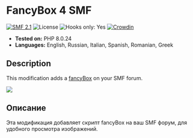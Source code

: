 # FancyBox 4 SMF
[![SMF 2.1](https://img.shields.io/badge/SMF-2.1-ed6033.svg?style=flat)](https://github.com/SimpleMachines/SMF2.1)
![License](https://img.shields.io/github/license/dragomano/fancybox-4-smf)
![Hooks only: Yes](https://img.shields.io/badge/Hooks%20only-YES-blue)
[![Crowdin](https://badges.crowdin.net/fancybox-4-smf/localized.svg)](https://crowdin.com/project/fancybox-4-smf)

* **Tested on:** PHP 8.0.24
* **Languages:** English, Russian, Italian, Spanish, Romanian, Greek

## Description
This modification adds a [fancyBox](https://fancyapps.com/fancybox/) on your SMF forum.

![](https://user-images.githubusercontent.com/229402/153417429-6788f2e1-1846-4560-9b5e-e1d2b3e9edab.png)

## Описание
Эта модификация добавляет скрипт fancyBox на ваш SMF форум, для удобного просмотра изображений.
